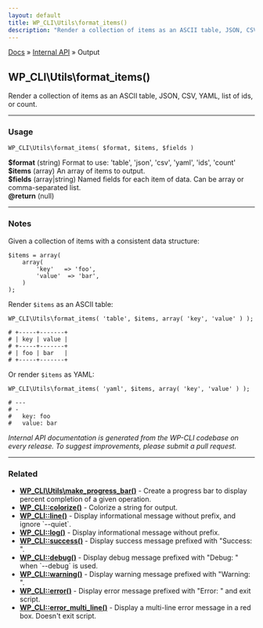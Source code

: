 ```yaml
---
layout: default
title: WP_CLI\Utils\format_items()
description: "Render a collection of items as an ASCII table, JSON, CSV, YAML, list of ids, or count."
---
```


<a href="/docs/">Docs</a> &raquo; <a href="/docs/internal-api/">Internal API</a> &raquo; Output

## WP_CLI\Utils\format_items()

Render a collection of items as an ASCII table, JSON, CSV, YAML, list of ids, or count.

***

### Usage

    WP_CLI\Utils\format_items( $format, $items, $fields )

<div>
<strong>$format</strong> (string) Format to use: 'table', 'json', 'csv', 'yaml', 'ids', 'count'<br />
<strong>$items</strong> (array) An array of items to output.<br />
<strong>$fields</strong> (array|string) Named fields for each item of data. Can be array or comma-separated list.<br />
<strong>@return</strong> (null) <br />
</div>


***

### Notes

Given a collection of items with a consistent data structure:


    $items = array(
        array(
            'key'   => 'foo',
            'value'  => 'bar',
        )
    );
    

Render `$items` as an ASCII table:


    WP_CLI\Utils\format_items( 'table', $items, array( 'key', 'value' ) );
    
    # +-----+-------+
    # | key | value |
    # +-----+-------+
    # | foo | bar   |
    # +-----+-------+
    

Or render `$items` as YAML:


    WP_CLI\Utils\format_items( 'yaml', $items, array( 'key', 'value' ) );
    
    # ---
    # -
    #   key: foo
    #   value: bar
    


*Internal API documentation is generated from the WP-CLI codebase on every release. To suggest improvements, please submit a pull request.*


***

### Related

<ul>



<li><strong><a href="/docs/internal-api/wp-cli-utils-make-progress-bar/">WP_CLI\Utils\make_progress_bar()</a></strong> - Create a progress bar to display percent completion of a given operation.</li>


<li><strong><a href="/docs/internal-api/wp-cli-colorize/">WP_CLI::colorize()</a></strong> - Colorize a string for output.</li>


<li><strong><a href="/docs/internal-api/wp-cli-line/">WP_CLI::line()</a></strong> - Display informational message without prefix, and ignore `--quiet`.</li>


<li><strong><a href="/docs/internal-api/wp-cli-log/">WP_CLI::log()</a></strong> - Display informational message without prefix.</li>


<li><strong><a href="/docs/internal-api/wp-cli-success/">WP_CLI::success()</a></strong> - Display success message prefixed with &quot;Success: &quot;.</li>


<li><strong><a href="/docs/internal-api/wp-cli-debug/">WP_CLI::debug()</a></strong> - Display debug message prefixed with &quot;Debug: &quot; when `--debug` is used.</li>


<li><strong><a href="/docs/internal-api/wp-cli-warning/">WP_CLI::warning()</a></strong> - Display warning message prefixed with &quot;Warning: &quot;.</li>


<li><strong><a href="/docs/internal-api/wp-cli-error/">WP_CLI::error()</a></strong> - Display error message prefixed with &quot;Error: &quot; and exit script.</li>


<li><strong><a href="/docs/internal-api/wp-cli-error-multi-line/">WP_CLI::error_multi_line()</a></strong> - Display a multi-line error message in a red box. Doesn't exit script.</li>



</ul>



